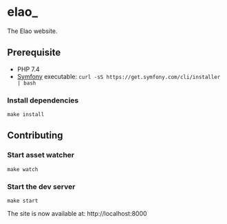 # elao_

The Elao website.

## Prerequisite

- PHP 7.4
- [Symfony](https://symfony.com/download) executable: `curl -sS https://get.symfony.com/cli/installer | bash`

### Install dependencies

    make install

## Contributing

### Start asset watcher

    make watch

### Start the dev server

    make start

The site is now available at: http://localhost:8000
